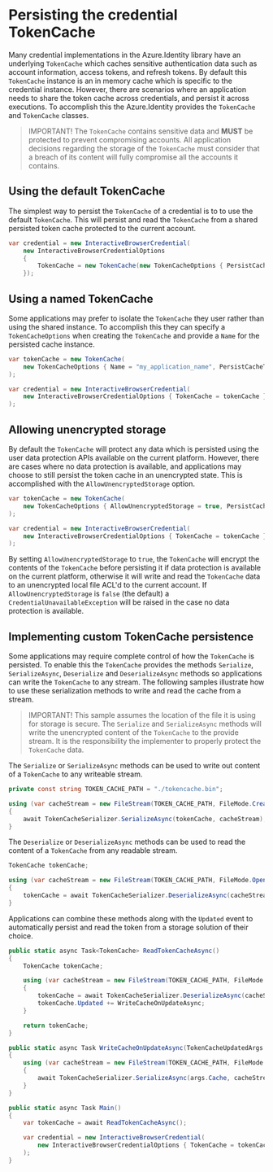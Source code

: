 # Persisting the credential TokenCache

Many credential implementations in the Azure.Identity library have an underlying `TokenCache` which caches sensitive authentication data such as account information, access tokens, and refresh tokens. By default this `TokenCache` instance is an in memory cache which is specific to the credential instance. However, there are scenarios where an application needs to share the token cache across credentials, and persist it across executions. To accomplish this the Azure.Identity provides the `TokenCache` and `TokenCache` classes.

>IMPORTANT! The `TokenCache` contains sensitive data and **MUST** be protected to prevent compromising accounts. All application decisions regarding the storage of the `TokenCache` must consider that a breach of its content will fully compromise all the accounts it contains.

## Using the default TokenCache

The simplest way to persist the `TokenCache` of a credential is to to use the default `TokenCache`. This will persist and read the `TokenCache` from a shared persisted token cache protected to the current account.

```C# Snippet:Identity_TokenCache_PersistentDefault
var credential = new InteractiveBrowserCredential(
    new InteractiveBrowserCredentialOptions
    {
        TokenCache = new TokenCache(new TokenCacheOptions { PersistCacheToDisk = true })
    });
```

## Using a named TokenCache

Some applications may prefer to isolate the `TokenCache` they user rather than using the shared instance. To accomplish this they can specify a `TokenCacheOptions` when creating the `TokenCache` and provide a `Name` for the persisted cache instance.

```C# Snippet:Identity_TokenCache_PersistentNamed
var tokenCache = new TokenCache(
    new TokenCacheOptions { Name = "my_application_name", PersistCacheToDisk = true }
);

var credential = new InteractiveBrowserCredential(
    new InteractiveBrowserCredentialOptions { TokenCache = tokenCache }
);
```

## Allowing unencrypted storage

By default the `TokenCache` will protect any data which is persisted using the user data protection APIs available on the current platform. However, there are cases where no data protection is available, and applications may choose to still persist the token cache in an unencrypted state. This is accomplished with the `AllowUnencryptedStorage` option.

```C# Snippet:Identity_TokenCache_PersistentUnencrypted
var tokenCache = new TokenCache(
    new TokenCacheOptions { AllowUnencryptedStorage = true, PersistCacheToDisk = true }
);

var credential = new InteractiveBrowserCredential(
    new InteractiveBrowserCredentialOptions { TokenCache = tokenCache }
);
```

By setting `AllowUnencryptedStorage` to `true`, the `TokenCache` will encrypt the contents of the `TokenCache` before persisting it if data protection is available on the current platform, otherwise it will write and read the `TokenCache` data to an unencrypted local file ACL'd to the current account. If `AllowUnencryptedStorage` is `false` (the default) a `CredentialUnavailableException` will be raised in the case no data protection is available.

## Implementing custom TokenCache persistence

Some applications may require complete control of how the `TokenCache` is persisted. To enable this the `TokenCache` provides the methods `Serialize`, `SerializeAsync`, `Deserialize` and `DeserializeAsync` methods so applications can write the `TokenCache` to any stream. The following samples illustrate how to use these serialization methods to write and read the cache from a stream.

> IMPORTANT! This sample assumes the location of the file it is using for storage is secure. The `Serialize` and `SerializeAsync` methods will write the unencrypted content of the `TokenCache` to the provide stream. It is the responsibility the implementer to properly protect the `TokenCache` data.

The `Serialize` or `SerializeAsync` methods can be used to write out content of a `TokenCache` to any writeable stream.

```C# Snippet:Identity_TokenCache_CustomPersistence_Usage_TokenCachePath
private const string TOKEN_CACHE_PATH = "./tokencache.bin";
```

```C# Snippet:Identity_TokenCache_CustomPersistence_Write
using (var cacheStream = new FileStream(TOKEN_CACHE_PATH, FileMode.Create, FileAccess.Write))
{
    await TokenCacheSerializer.SerializeAsync(tokenCache, cacheStream);
}
```

The `Deserialize` or `DeserializeAsync` methods can be used to read the content of a `TokenCache` from any readable stream.

```C# Snippet:Identity_TokenCache_CustomPersistence_Read
TokenCache tokenCache;

using (var cacheStream = new FileStream(TOKEN_CACHE_PATH, FileMode.OpenOrCreate, FileAccess.Read))
{
    tokenCache = await TokenCacheSerializer.DeserializeAsync(cacheStream);
}
```

Applications can combine these methods along with the `Updated` event to automatically persist and read the token from a storage solution of their choice.

```C# Snippet:Identity_TokenCache_CustomPersistence_Usage
public static async Task<TokenCache> ReadTokenCacheAsync()
{
    TokenCache tokenCache;

    using (var cacheStream = new FileStream(TOKEN_CACHE_PATH, FileMode.OpenOrCreate, FileAccess.Read))
    {
        tokenCache = await TokenCacheSerializer.DeserializeAsync(cacheStream);
        tokenCache.Updated += WriteCacheOnUpdateAsync;
    }

    return tokenCache;
}

public static async Task WriteCacheOnUpdateAsync(TokenCacheUpdatedArgs args)
{
    using (var cacheStream = new FileStream(TOKEN_CACHE_PATH, FileMode.Create, FileAccess.Write))
    {
        await TokenCacheSerializer.SerializeAsync(args.Cache, cacheStream);
    }
}

public static async Task Main()
{
    var tokenCache = await ReadTokenCacheAsync();

    var credential = new InteractiveBrowserCredential(
        new InteractiveBrowserCredentialOptions { TokenCache = tokenCache }
    );
}
```

